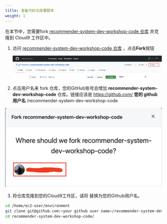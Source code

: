```yaml
---
title: 准备代码与部署脚本
weight: 1
---
```


在本节中，您需要fork [recommender-system-dev-workshop-code 仓库](https://github.com/gcr-solutions/recommender-system-dev-workshop-code) 并克隆到 Cloud9 工作区中。

1. 访问 [recommender-system-dev-workshop-code 仓库](https://github.com/gcr-solutions/recommender-system-dev-workshop-code) ，点击**Fork**按钮

    ![Fork Button](/images/fork-button.png)

2. 点击用户名来 fork 仓库，您的GitHub账号会增加 **recommender-system-dev-workshop-code** 仓库。链接应该是 https://github.com/ **您的 github 用户名** /recommender-system-dev-workshop-code

![Fork Repo](/images/fork-repo.png)

3. 将仓库克隆到您的Cloud9工作区，请将 **<your github user name>** 替换为您的Github用户名。

```sh
cd /home/ec2-user/environment
git clone git@github.com:<your github user name>/recommender-system-dev-workshop-code.git
cd recommender-system-dev-workshop-code/
```

